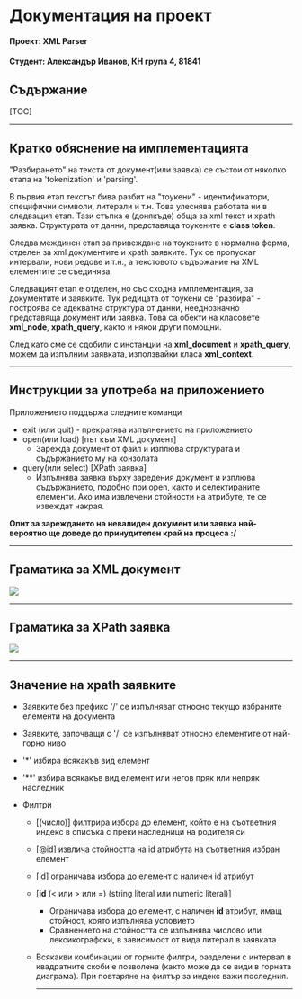 # Документация на проект

#### Проект: XML Parser

#### Студент: Александър Иванов, КН група 4, 81841

## Съдържание

[TOC]

------



## Кратко обяснение на имплементацията

"Разбирането" на текста от документ(или заявка) се състои от няколко етапа на 'tokenization' и 'parsing'.

В първия етап текстът бива разбит на "тоукени" - идентификатори, специфични символи, литерали и т.н. Това улеснява работата ни в следващия етап. Тази стъпка  е (донякъде) обща за xml текст и xpath заявка. Структурата от данни, представяща тоукените е **class token**.

Следва междинен етап за привеждане на тоукените в нормална форма, отделен за xml документите и xpath заявките. Тук се пропускат интервали, нови редове и т.н., а текстовото съдържание на XML елементите се съединява.

Следващият етап е отделен, но със сходна имплементация, за документите и заявките. Тук редицата от тоукени се "разбира" - построява се адекватна структура от данни, нееднозначно представяща документ или заявка. Това са обекти на класовете **xml_node**, **xpath_query**, както и някои други помощни.

След като сме се сдобили с инстанции на **xml_document** и **xpath_query**, можем да изпълним заявката, използвайки класа **xml_context**.

------



## Инструкции за употреба на приложението

Приложението поддържа следните команди

- exit (или quit) - прекратява изпълнението на приложението
- open(или load) [път към XML документ]
  - Зарежда документ от файл и изплюва структурата и съдържанието му на конзолата
- query(или select) [XPath заявка]
  - Изпълнява заявка върху заредения документ и изплюва съдържанието, подобно при open, както и селектираните елементи. Ако има извлечени стойности на атрибуте, те се извеждат накрая.

**Опит за зареждането на невалиден документ или заявка най-вероятно ще доведе до принудителен край на процеса :/**

------



## Граматика за XML документ

![](/readme-resources/grammar-xml.png)

------



## Граматика за XPath заявка

![](/readme-resources/grammar-xpath.png)

------



## Значение на xpath заявките

- Заявките без префикс '/' се изпълняват относно текущо избраните елементи на документа

- Заявките, започващи с '/' се изпълняват относно елементите от най-горно ниво

- '*' избира всякакъв вид елемент

- '**' избира всякакъв вид елемент или негов пряк или непряк наследник

- Филтри

  - [(число)] филтрира избора до елемент, който е на съответния индекс в списъка с преки наследници на родителя си

  - [@id] извлича стойността на id атрибута на съответния избран елемент

  - [id] ограничава избора до елемент с наличен id атрибут

  - [**id** (< или > или =) (string literal или numeric literal)]

    - Ограничава избора до елемент, с наличен **id** атрибут, имащ стойност, която изпълнява условието
    - Сравнението на стойността се изпълнява числово или лексикографски, в зависимост от вида литерал в заявката

  - Всякакви комбинации от горните филтри, разделени с интервал в квадратните скоби е позволена (както може да се види в горната диаграма). При повтаряне на филтър за индекс важи последния. 

    ------

    